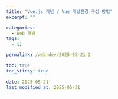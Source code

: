 ```yaml
---
title: "Vue.js 개념 / Vue 개발환경 구성 방법"
excerpt: ""

categories:
  - Web 개발
tags:
  - []

permalink: /web-dev/2025-05-21-2

toc: true
toc_sticky: true
 
date: 2025-05-21
last_modified_at: 2025-05-21
---
```


